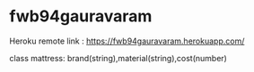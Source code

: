 # fwb94gauravaram

Heroku remote link : https://fwb94gauravaram.herokuapp.com/

class mattress:
  brand(string),material(string),cost(number)
